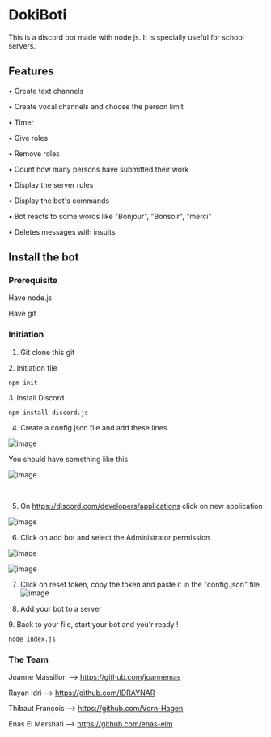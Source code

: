# DokiBoti

This is a discord bot made with node js.
It is specially useful for school servers.

## Features

• Create text channels 

• Create vocal channels and choose the person limit

• Timer

• Give roles

• Remove roles

• Count how many persons have submitted their work

• Display the server rules

• Display the bot's commands

• Bot reacts to some words like "Bonjour", "Bonsoir", "merci"

• Deletes messages with insults


## 	Install the bot

### 	Prerequisite

Have node.js

Have git

###	Initiation

1. Git clone this git

2. Initiation file

    npm init

3. Install Discord

    npm install discord.js


4. Create a config.json file and add these lines

![image](https://user-images.githubusercontent.com/90480267/166000702-18714ab1-cb1c-4dca-b4de-7db591dd897b.png)

You should have something like this

![image](https://user-images.githubusercontent.com/90480267/166001040-04123f21-51cd-4bcf-8f06-90aca1f9019b.png)

</br>



5. On https://discord.com/developers/applications click on new application

![image](https://user-images.githubusercontent.com/90480267/166003869-ed6956ac-4042-497f-8f2f-401c2dd21e8e.png)

6. Click on add bot and select the Administrator permission

![image](https://user-images.githubusercontent.com/90480267/166004596-f34212df-a769-4153-a6f4-504697779771.png)

![image](https://user-images.githubusercontent.com/90480267/166005055-313cf16e-970f-43b3-8c48-8c2da955a1c3.png)

7. Click on reset token, copy the token and paste it in the "config.json" file
![image](https://user-images.githubusercontent.com/90480267/166005392-c88fd38b-b646-4298-b931-a3a4462d3211.png)

8. Add your bot to a server


9. Back to your file, start your bot and you'r ready !

    node index.js






### The Team 

Joanne Massillon --> https://github.com/joannemas

Rayan Idri --> https://github.com/IDRAYNAR

Thibaut François --> https://github.com/Vorn-Hagen

Enas El Mershati --> https://github.com/enas-elm


